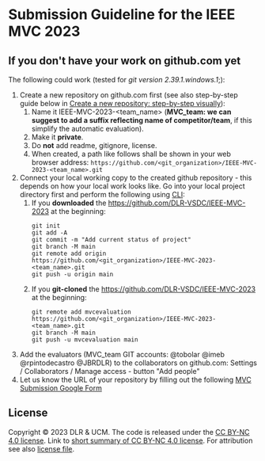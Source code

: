 # Submission Guideline for the IEEE MVC 2023 

## If you don't have your work on github.com yet

The following could work (tested for *git version 2.39.1.windows.1*;):
1. Create a new repository on github.com first (see also step-by-step guide below in [Create a new repository: step-by-step visually](#create-a-new-repository-step-by-step-visually)):
   1. Name it IEEE-MVC-2023-<team_name> (**MVC_team: we can suggest to add a suffix reflecting name of competitor/team**, if this simplify the automatic evaluation).
   2. Make it **private**.
   3. Do **not** add readme, gitignore, license.
   4. When created, a path like follows shall be shown in your web browser address: `https://github.com/<git_organization>/IEEE-MVC-2023-<team_name>.git`
2. Connect your local working copy to the created github repository - this depends on how your local work looks like. Go into your local project directory first and perform the following using [CLI](https://www.w3schools.com/whatis/whatis_cli.asp):
   1. If you **downloaded** the https://github.com/DLR-VSDC/IEEE-MVC-2023 at the beginning:
      ```
      git init
      git add -A
      git commit -m "Add current status of project"
      git branch -M main
      git remote add origin https://github.com/<git_organization>/IEEE-MVC-2023-<team_name>.git
      git push -u origin main
      ```
   2. If you **git-cloned** the https://github.com/DLR-VSDC/IEEE-MVC-2023 at the beginning:
      ```
      git remote add mvcevaluation https://github.com/<git_organization>/IEEE-MVC-2023-<team_name>.git
      git branch -M main
      git push -u mvcevaluation main
      ```
 3. Add the evaluators (MVC_team GIT accounts: @tobolar @imeb @rpintodecastro @JBRDLR) to the collaborators on github.com: Settings / Collaborators / Manage access - button "Add people"
 4. Let us know the URL of your repository by filling out the following [MVC Submission Google Form](https://docs.google.com/forms/d/e/1FAIpQLSf0y_SD_n7wPls6xExOJOcU9CL_4K4JdZt13a3Mx1kzHPUOpw/viewform?usp=sf_link)

## License
Copyright © 2023 DLR & UCM. The code is released under the [CC BY-NC 4.0 license](https://creativecommons.org/licenses/by-nc/4.0/legalcode). Link to [short summary of CC BY-NC 4.0 license](https://creativecommons.org/licenses/by-nc/4.0/). For attribution see also [license file](LICENSE.md).


